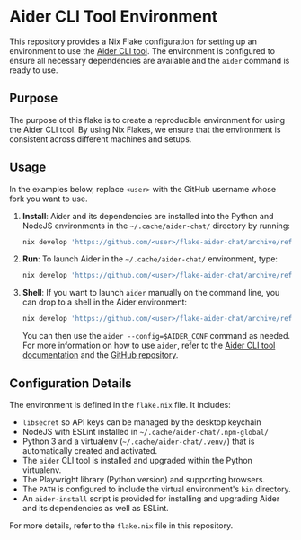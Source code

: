 # Aider CLI Tool Environment

This repository provides a Nix Flake configuration for setting up an environment to use the [Aider CLI tool](https://aider.chat/). The environment is configured to ensure all necessary dependencies are available and the `aider` command is ready to use.

## Purpose

The purpose of this flake is to create a reproducible environment for using the Aider CLI tool. By using Nix Flakes, we ensure that the environment is consistent across different machines and setups.

## Usage

In the examples below, replace `<user>` with the GitHub username whose fork you want to use.

1. **Install**:
   Aider and its dependencies are installed into the Python and NodeJS environments
   in the `~/.cache/aider-chat/` directory by running:
   ```sh
   nix develop 'https://github.com/<user>/flake-aider-chat/archive/refs/heads/main.zip#install'
   ```

2. **Run**:
   To launch Aider in the `~/.cache/aider-chat/` environment, type:
   ```sh
   nix develop 'https://github.com/<user>/flake-aider-chat/archive/refs/heads/main.zip'
   ```

3. **Shell**:
   If you want to launch `aider` manually on the command line, you can drop to a shell
   in the Aider environment:
   ```sh
   nix develop 'https://github.com/<user>/flake-aider-chat/archive/refs/heads/main.zip#shell'
   ```
   You can then use the `aider --config=$AIDER_CONF` command as needed. For more information on how to use `aider`, refer to the [Aider CLI tool documentation](https://aider.chat/) and the [GitHub repository](https://github.com/paul-gauthier/aider).

## Configuration Details

The environment is defined in the `flake.nix` file. It includes:
- `libsecret` so API keys can be managed by the desktop keychain
- NodeJS with ESLint installed in `~/.cache/aider-chat/.npm-global/`
- Python 3 and a virtualenv (`~/.cache/aider-chat/.venv/`) that is automatically created and activated.
- The `aider` CLI tool is installed and upgraded within the Python virtualenv.
- The Playwright library (Python version) and supporting browsers. 
- The `PATH` is configured to include the virtual environment's `bin` directory.
- An `aider-install` script is provided for installing and upgrading Aider and its dependencies as well as ESLint.

For more details, refer to the `flake.nix` file in this repository.
